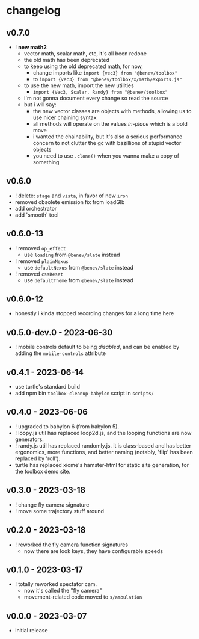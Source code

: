
# changelog

## v0.7.0

- ! **new math2**
  - vector math, scalar math, etc, it's all been redone
  - the old math has been deprecated
  - to keep using the old deprecated math, for now,
    - change imports like `import {vec3} from "@benev/toolbox"`
    - to `import {vec3} from "@benev/toolbox/x/math/exports.js"`
  - to use the new math, import the new utilities
    - `import {Vec3, Scalar, Randy} from "@benev/toolbox"`
  - i'm not gonna document every change so read the source
  - but i will say:
    - the new vector classes are objects with methods, allowing us to use nicer chaining syntax
    - all methods will operate on the values *in-place* which is a bold move
    - i wanted the chainability, but it's also a serious performance concern to not clutter the gc with bazillions of stupid vector objects
    - you need to use `.clone()` when you wanna make a copy of something

## v0.6.0

- ! delete: `stage` and `vista`, in favor of new `iron`
- removed obsolete emission fix from loadGlb
- add orchestrator
- add 'smooth' tool

## v0.6.0-13
- ! removed `op_effect`
  - use `loading` from `@benev/slate` instead
- ! removed `plainNexus`
  - use `defaultNexus` from `@benev/slate` instead
- ! removed `cssReset`
  - use `defaultTheme` from `@benev/slate` instead

## v0.6.0-12
- honestly i kinda stopped recording changes for a long time here

## v0.5.0-dev.0 - 2023-06-30
- ! <benev-theater> mobile controls default to being *disabled*, and can be enabled by adding the `mobile-controls` attribute

## v0.4.1 - 2023-06-14
- use turtle's standard build
- add npm bin `toolbox-cleanup-babylon` script in `scripts/`

## v0.4.0 - 2023-06-06
- ! upgraded to babylon 6 (from babylon 5).
- ! loopy.js util has replaced loop2d.js, and the looping functions are now generators.
- ! randy.js util has replaced randomly.js. it is class-based and has better ergonomics, more functions, and better naming (notably, 'flip' has been replaced by 'roll').
- turtle has replaced xiome's hamster-html for static site generation, for the toolbox demo site.

## v0.3.0 - 2023-03-18
- ! change fly camera signature
- ! move some trajectory stuff around

## v0.2.0 - 2023-03-18
- ! reworked the fly camera function signatures
  - now there are look keys, they have configurable speeds

## v0.1.0 - 2023-03-17
- ! totally reworked spectator cam.
  - now it's called the "fly camera"
  - movement-related code moved to `s/ambulation`

## v0.0.0 - 2023-03-07
- initial release
